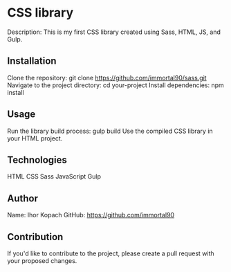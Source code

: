 # CSS library
Description: This is my first CSS library created using Sass, HTML, JS, and Gulp.

## Installation
Clone the repository: git clone https://github.com/immortal90/sass.git
Navigate to the project directory: cd your-project
Install dependencies: npm install

## Usage
Run the library build process: gulp build
Use the compiled CSS library in your HTML project.

## Technologies
HTML
CSS
Sass
JavaScript
Gulp

## Author
Name: Ihor Kopach
GitHub: https://github.com/immortal90

## Contribution
If you'd like to contribute to the project, please create a pull request with your proposed changes.
